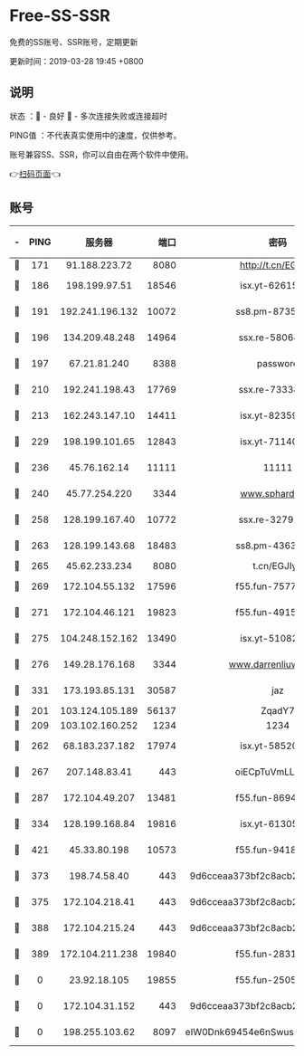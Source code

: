 # Free-SS-SSR

免费的SS账号、SSR账号，定期更新

更新时间：2019-03-28 19:45 +0800

## 说明

状态     ：🙂 - 良好 🙁 - 多次连接失败或连接超时

PING值   ：不代表真实使用中的速度，仅供参考。

账号兼容SS、SSR，你可以自由在两个软件中使用。

👉[扫码页面](https://liesauer.github.io/Free-SS-SSR/)👈

## 账号

|-|PING|服务器|端口|密码|加密方式|区域|
|:----:|:----:|:-----:|-----:|:----:|:----:|:----:|
|🙂|171|91.188.223.72|8080|http://t.cn/EGJIyrl|rc4-md5|RU|
|🙂|186|198.199.97.51|18546|isx.yt-62615759|aes-256-cfb|US|
|🙂|191|192.241.196.132|10072|ss8.pm-87355962|aes-256-cfb|US|
|🙂|196|134.209.48.248|14964|ssx.re-58064678|aes-256-cfb|US|
|🙂|197|67.21.81.240|8388|password|aes-256-cfb|US|
|🙂|210|192.241.198.43|17769|ssx.re-73338803|aes-256-cfb|US|
|🙂|213|162.243.147.10|14411|isx.yt-82359453|aes-256-cfb|US|
|🙂|229|198.199.101.65|12843|isx.yt-71140516|aes-256-cfb|US|
|🙂|236|45.76.162.14|11111|11111|aes-256-cfb|SG|
|🙂|240|45.77.254.220|3344|www.sphard.com|aes-256-cfb|SG|
|🙂|258|128.199.167.40|10772|ssx.re-32791942|aes-256-cfb|SG|
|🙂|263|128.199.143.68|18483|ss8.pm-43635590|aes-256-cfb|SG|
|🙂|265|45.62.233.234|8080|t.cn/EGJIyrl|rc4-md5|CA|
|🙂|269|172.104.55.132|17596|f55.fun-75770427|aes-256-cfb|SG|
|🙂|271|172.104.46.121|19823|f55.fun-49152560|aes-256-cfb|SG|
|🙂|275|104.248.152.162|13490|isx.yt-51082460|aes-256-cfb|SG|
|🙂|276|149.28.176.168|3344|www.darrenliuwei.com|aes-256-cfb|AU|
|🙂|331|173.193.85.131|30587|jaz|aes-256-cfb|US|
|🙂|201|103.124.105.189|56137|ZqadY7|chacha20|US|
|🙂|209|103.102.160.252|1234|1234|rc4-md5|JP|
|🙂|262|68.183.237.182|17974|isx.yt-58520363|aes-256-cfb|SG|
|🙂|267|207.148.83.41|443|oiECpTuVmLLxk4Ts|aes-256-cfb|AU|
|🙂|287|172.104.49.207|13481|f55.fun-86945197|aes-256-cfb|SG|
|🙂|334|128.199.168.84|19816|isx.yt-61305982|aes-256-cfb|SG|
|🙂|421|45.33.80.198|10573|f55.fun-94183883|aes-256-cfb|US|
|🙁|373|198.74.58.40|443|9d6cceaa373bf2c8acb22e60b6a58be6|aes-256-cfb|US|
|🙁|375|172.104.218.41|443|9d6cceaa373bf2c8acb22e60b6a58be6|aes-256-cfb|US|
|🙁|388|172.104.215.24|443|9d6cceaa373bf2c8acb22e60b6a58be6|aes-256-cfb|US|
|🙁|389|172.104.211.238|19840|f55.fun-28318609|aes-256-cfb|US|
|🙁|0|23.92.18.105|19855|f55.fun-25058446|aes-256-cfb|US|
|🙁|0|172.104.31.152|443|9d6cceaa373bf2c8acb22e60b6a58be6|aes-256-cfb|US|
|🙁|0|198.255.103.62|8097|eIW0Dnk69454e6nSwuspv9DmS201tQ0D|aes-256-cfb|US|
